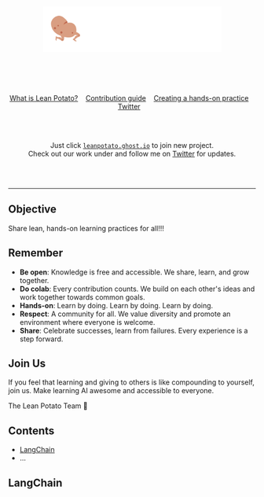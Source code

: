 <div align="center">
	<br>
	<br>
	<br>
	<img width="363" height="93" src="media/logo-ng.png" alt="Lean Potato">
	<br>
	<br>
	<br>
	<br>
	<br>
</div>
<p align="center">
	<a href="leanpotato.md">What is Lean Potato?</a>&nbsp;&nbsp;&nbsp;
	<a href="contributing.md">Contribution guide</a>&nbsp;&nbsp;&nbsp;
	<a href="create-practice.md">Creating a hands-on practice</a>&nbsp;&nbsp;&nbsp;
	<a href="https://twitter.com/leanpotato">Twitter</a>&nbsp;&nbsp;&nbsp;
</p>
<br>
<br>
<p align="center">
	Just click <a href="https://leanpotato.ghost.io/"><code>leanpotato.ghost.io</code></a> to join new project. <br> Check out our work under and follow me on <a href="https://twitter.com/taehallm">Twitter</a> for updates.
</p>
<br>
<br>
<hr>


## Objective
Share lean, hands-on learning practices for all!!!

## Remember
- **Be open**: Knowledge is free and accessible. We share, learn, and grow together.
- **Do colab**: Every contribution counts. We build on each other's ideas and work together towards common goals.
- **Hands-on**: Learn by doing. Learn by doing. Learn by doing. 
- **Respect**: A community for all. We value diversity and promote an environment where everyone is welcome.
- **Share**: Celebrate successes, learn from failures. Every experience is a step forward.

## Join Us
If you feel that learning and giving to others is like compounding to yourself, join us. Make learning AI awesome and accessible to everyone. 

The Lean Potato Team 🥔

## Contents

- [LangChain](#langchain)
- ...

## LangChain
